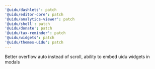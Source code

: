 ```yaml
---
'@uidu/dashlets': patch
'@uidu/editor-core': patch
'@uidu/analytics-viewer': patch
'@uidu/shell': patch
'@uidu/donate': patch
'@uidu/tax-reminder': patch
'@uidu/widgets': patch
'@uidu/themes-uidu': patch
---
```


Better overflow auto instead of scroll, ability to embed uidu widgets in modals
